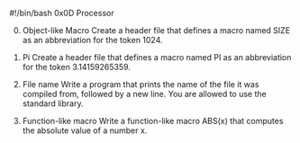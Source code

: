 #!/bin/bash
0x0D Processor

0. Object-like Macro
    Create a header file that defines a macro named SIZE as an abbreviation for the token 1024.

1. Pi
    Create a header file that defines a macro named PI as an abbreviation for the token 3.14159265359.

2. File name
    Write a program that prints the name of the file it was compiled from, followed by a new line.
            You are allowed to use the standard library.

3. Function-like macro
    Write a function-like macro ABS(x) that computes the absolute value of a number x.
